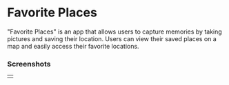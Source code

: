 <h1>Favorite Places</h1>

<p>"Favorite Places" is an app that allows users to capture memories by taking pictures and saving their location. Users can view their saved places on a map and easily access their favorite locations.</p>

<h3>Screenshots</h3>

<table>
  <tr>
    <td><img src="lib/screenshots/places1.png" alt="Picture and Location View" width="1000px></td>
    <td>The app's interface where users can capture a picture and select a location to mark it as a memory.</td>
  </tr>
  <tr>
    <td><img src="lib/screenshots/places2.png" alt="Picture and Location View" width="1000px></td>
    <td>The Google Maps API in action, displaying the user's location on the map.</td>
  </tr>
  <tr>
    <td><img src="lib/screenshots/places3.png" alt="Picture and Location View" width="1000px></td>
    <td>The list of all saved places, allowing users to browse through their memories.</td>
  </tr>
</table>
